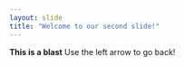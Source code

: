 ```yaml
---
layout: slide
title: "Welcome to our second slide!"
---
```

**This is a blast** 
Use the left arrow to go back!
